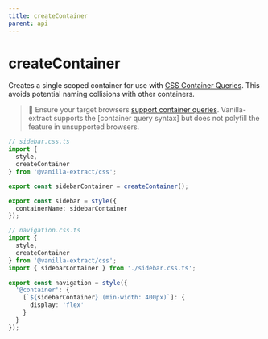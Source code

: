 ```yaml
---
title: createContainer
parent: api
---
```


# createContainer

Creates a single scoped container for use with [CSS Container Queries]. This avoids potential naming collisions with other containers.

> 🚧 Ensure your target browsers [support container queries]. Vanilla-extract supports the [container query syntax] but does not polyfill the feature in unsupported browsers.

```ts compiled
// sidebar.css.ts
import {
  style,
  createContainer
} from '@vanilla-extract/css';

export const sidebarContainer = createContainer();

export const sidebar = style({
  containerName: sidebarContainer
});

// navigation.css.ts
import {
  style,
  createContainer
} from '@vanilla-extract/css';
import { sidebarContainer } from './sidebar.css.ts';

export const navigation = style({
  '@container': {
    [`${sidebarContainer} (min-width: 400px)`]: {
      display: 'flex'
    }
  }
});
```

[css container queries]: https://developer.mozilla.org/en-US/docs/Web/CSS/CSS_Container_Queries
[support container queries]: https://caniuse.com/css-container-queries
